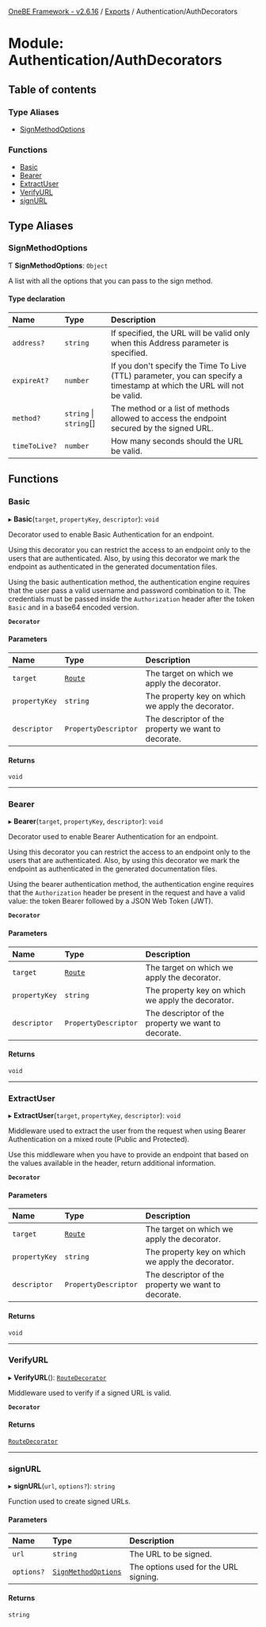 [OneBE Framework - v2.6.16](../README.md) / [Exports](../modules.md) / Authentication/AuthDecorators

# Module: Authentication/AuthDecorators

## Table of contents

### Type Aliases

- [SignMethodOptions](Authentication_AuthDecorators.md#signmethodoptions)

### Functions

- [Basic](Authentication_AuthDecorators.md#basic)
- [Bearer](Authentication_AuthDecorators.md#bearer)
- [ExtractUser](Authentication_AuthDecorators.md#extractuser)
- [VerifyURL](Authentication_AuthDecorators.md#verifyurl)
- [signURL](Authentication_AuthDecorators.md#signurl)

## Type Aliases

### SignMethodOptions

Ƭ **SignMethodOptions**: `Object`

A list with all the options that you can pass to the sign method.

#### Type declaration

| Name | Type | Description |
| :------ | :------ | :------ |
| `address?` | `string` | If specified, the URL will be valid only when this Address parameter is specified. |
| `expireAt?` | `number` | If you don't specify the Time To Live (TTL) parameter, you can specify a timestamp at which the URL will not be valid. |
| `method?` | `string` \| `string`[] | The method or a list of methods allowed to access the endpoint secured by the signed URL. |
| `timeToLive?` | `number` | How many seconds should the URL be valid. |

## Functions

### Basic

▸ **Basic**(`target`, `propertyKey`, `descriptor`): `void`

Decorator used to enable Basic Authentication for an endpoint.

Using this decorator you can restrict the access to an endpoint only to the users
that are authenticated. Also, by using this decorator we mark the endpoint as
authenticated in the generated documentation files.

Using the basic authentication method, the authentication engine requires that
the user pass a valid username and password combination to it. The credentials
must be passed inside the `Authorization` header after the token `Basic` and
in a base64 encoded version.

**`Decorator`**

#### Parameters

| Name | Type | Description |
| :------ | :------ | :------ |
| `target` | [`Route`](../classes/Router_Route.Route.md) | The target on which we apply the decorator. |
| `propertyKey` | `string` | The property key on which we apply the decorator. |
| `descriptor` | `PropertyDescriptor` | The descriptor of the property we want to decorate. |

#### Returns

`void`

___

### Bearer

▸ **Bearer**(`target`, `propertyKey`, `descriptor`): `void`

Decorator used to enable Bearer Authentication for an endpoint.

Using this decorator you can restrict the access to an endpoint only to the users
that are authenticated. Also, by using this decorator we mark the endpoint as
authenticated in the generated documentation files.

Using the bearer authentication method, the authentication engine requires that
the `Authorization` header be present in the request and have a valid value:
the token Bearer followed by a JSON Web Token (JWT).

**`Decorator`**

#### Parameters

| Name | Type | Description |
| :------ | :------ | :------ |
| `target` | [`Route`](../classes/Router_Route.Route.md) | The target on which we apply the decorator. |
| `propertyKey` | `string` | The property key on which we apply the decorator. |
| `descriptor` | `PropertyDescriptor` | The descriptor of the property we want to decorate. |

#### Returns

`void`

___

### ExtractUser

▸ **ExtractUser**(`target`, `propertyKey`, `descriptor`): `void`

Middleware used to extract the user from the request when using Bearer Authentication
on a mixed route (Public and Protected).

Use this middleware when you have to provide an endpoint that based on the values
available in the header, return additional information.

**`Decorator`**

#### Parameters

| Name | Type | Description |
| :------ | :------ | :------ |
| `target` | [`Route`](../classes/Router_Route.Route.md) | The target on which we apply the decorator. |
| `propertyKey` | `string` | The property key on which we apply the decorator. |
| `descriptor` | `PropertyDescriptor` | The descriptor of the property we want to decorate. |

#### Returns

`void`

___

### VerifyURL

▸ **VerifyURL**(): [`RouteDecorator`](Router_RouteTypes.md#routedecorator)

Middleware used to verify if a signed URL is valid.

**`Decorator`**

#### Returns

[`RouteDecorator`](Router_RouteTypes.md#routedecorator)

___

### signURL

▸ **signURL**(`url`, `options?`): `string`

Function used to create signed URLs.

#### Parameters

| Name | Type | Description |
| :------ | :------ | :------ |
| `url` | `string` | The URL to be signed. |
| `options?` | [`SignMethodOptions`](Authentication_AuthDecorators.md#signmethodoptions) | The options used for the URL signing. |

#### Returns

`string`
